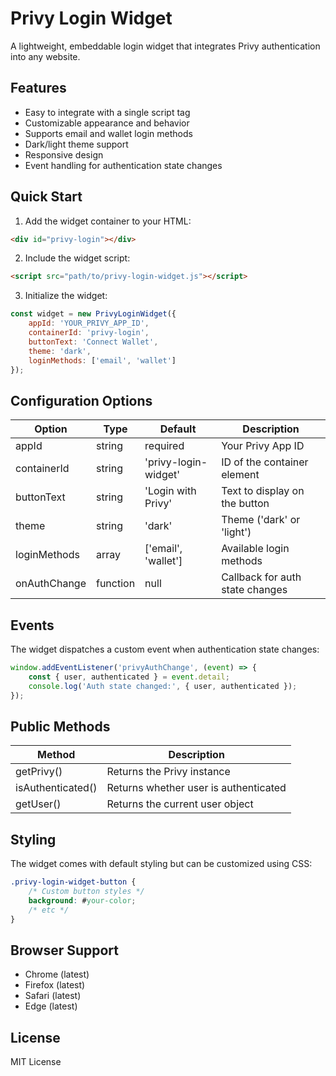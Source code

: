 # Privy Login Widget

A lightweight, embeddable login widget that integrates Privy authentication into any website.

## Features

- Easy to integrate with a single script tag
- Customizable appearance and behavior
- Supports email and wallet login methods
- Dark/light theme support
- Responsive design
- Event handling for authentication state changes

## Quick Start

1. Add the widget container to your HTML:
```html
<div id="privy-login"></div>
```

2. Include the widget script:
```html
<script src="path/to/privy-login-widget.js"></script>
```

3. Initialize the widget:
```javascript
const widget = new PrivyLoginWidget({
    appId: 'YOUR_PRIVY_APP_ID',
    containerId: 'privy-login',
    buttonText: 'Connect Wallet',
    theme: 'dark',
    loginMethods: ['email', 'wallet']
});
```

## Configuration Options

| Option | Type | Default | Description |
|--------|------|---------|-------------|
| appId | string | required | Your Privy App ID |
| containerId | string | 'privy-login-widget' | ID of the container element |
| buttonText | string | 'Login with Privy' | Text to display on the button |
| theme | string | 'dark' | Theme ('dark' or 'light') |
| loginMethods | array | ['email', 'wallet'] | Available login methods |
| onAuthChange | function | null | Callback for auth state changes |

## Events

The widget dispatches a custom event when authentication state changes:

```javascript
window.addEventListener('privyAuthChange', (event) => {
    const { user, authenticated } = event.detail;
    console.log('Auth state changed:', { user, authenticated });
});
```

## Public Methods

| Method | Description |
|--------|-------------|
| getPrivy() | Returns the Privy instance |
| isAuthenticated() | Returns whether user is authenticated |
| getUser() | Returns the current user object |

## Styling

The widget comes with default styling but can be customized using CSS:

```css
.privy-login-widget-button {
    /* Custom button styles */
    background: #your-color;
    /* etc */
}
```

## Browser Support

- Chrome (latest)
- Firefox (latest)
- Safari (latest)
- Edge (latest)

## License

MIT License 